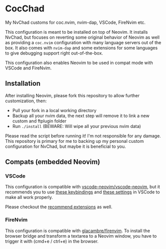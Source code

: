 # CocChad

My NvChad customs for coc.nvim, nvim-dap, VSCode, FireNvim etc.

This configuration is meant to be installed on top of Neovim. It installs NvChad, but focuses on reverting some original behavior of Neovim as well as providing a `coc.nvim` configuration with many language servers out of the box. It also comes with `nvim-dap` and some extensions for some languages to give debugging support right out-of-the-box.

This configuration also enables Neovim to be used in compat mode with VSCode and FireNvim.

## Installation

After installing Neovim, please fork this repository to allow further customization, then: 

- Pull your fork in a local working directory
- Backup all your nvim data, the next step will remove it to link a new custom and ftplugin folder
- Run `./install` (BEWARE: Will wipe all your previous nvim data)

Please read the script before running it! I'm not responsible for any damage. This repository is primary for me to backing up my personal custom configuration for NvChad, but maybe it is beneficial to you.

## Compats (embedded Neovim)

### VSCode

This configuration is compatible with [vscode-neovim/vscode-neovim](https://github.com/vscode-neovim/vscode-neovim), but it recommends you to use [these keybindings](.vscode/keybindings.sample.json) and [these settings](.vscode/settings.sample.json) in VSCode to make all work properly.

Please checkout the [recommend extensions](.vscode/extensions.json) as well.

### FireNvim

This configuration is compatible with [glacambre/firenvim](https://github.com/glacambre/firenvim). To install the browser bridge and transform a textarea to a Neovim window, you have to trigger it with (cmd+e / ctrl+e) in the browser.
